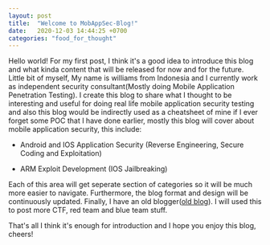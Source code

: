 ```yaml
---
layout: post
title:  "Welcome to MobAppSec-Blog!"
date:   2020-12-03 14:44:25 +0700
categories: "food_for_thought"
---
```

Hello world! For my first post, I think it's a good idea to introduce this blog and what kinda content that will be released for now and for the future. Little bit of myself, My name is williams from Indonesia and I currently work as independent security consultant(Mostly doing Mobile Application Penetration Testing). I create this blog to share what I thought to be interesting and useful for doing real life mobile application security testing and also this blog would be indirectly used as a cheatsheet of mine if I ever forget some POC that I have done earlier, mostly this blog will cover about mobile application security, this include:


- Android and IOS Application Security (Reverse Engineering, Secure Coding and Exploitation)


- ARM Exploit Development (IOS Jailbreaking)


Each of this area will get seperate section of categories so it will be much more easier to navigate. Furthermore, the blog format and design will be continuously updated. Finally, I have an old blogger([old blog][old-blogs]). I will used this to post more CTF, red team and blue team stuff.

That's all I think it's enough for introduction and I hope you enjoy this blog, cheers!

[old-blogs]: https://court-of-testing-analysing.blogspot.com/
